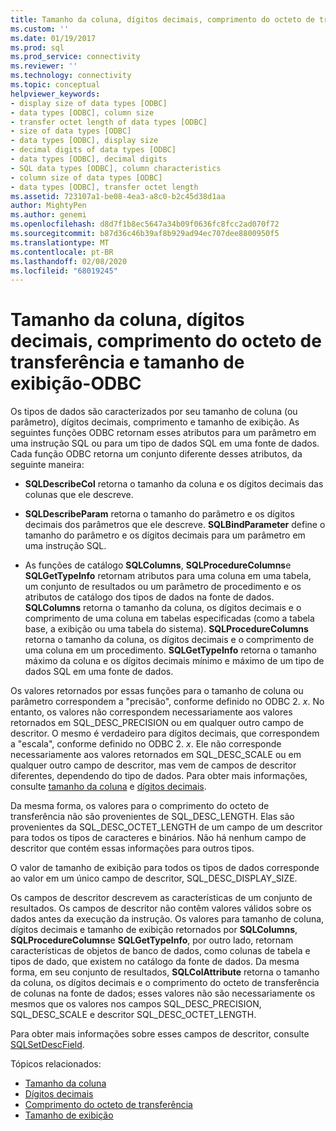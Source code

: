 ```yaml
---
title: Tamanho da coluna, dígitos decimais, comprimento do octeto de transferência, tamanho de exibição | Microsoft Docs
ms.custom: ''
ms.date: 01/19/2017
ms.prod: sql
ms.prod_service: connectivity
ms.reviewer: ''
ms.technology: connectivity
ms.topic: conceptual
helpviewer_keywords:
- display size of data types [ODBC]
- data types [ODBC], column size
- transfer octet length of data types [ODBC]
- size of data types [ODBC]
- data types [ODBC], display size
- decimal digits of data types [ODBC]
- data types [ODBC], decimal digits
- SQL data types [ODBC], column characteristics
- column size of data types [ODBC]
- data types [ODBC], transfer octet length
ms.assetid: 723107a1-be08-4ea3-a8c0-b2c45d38d1aa
author: MightyPen
ms.author: genemi
ms.openlocfilehash: d8d7f1b8ec5647a34b09f0636fc8fcc2ad070f72
ms.sourcegitcommit: b87d36c46b39af8b929ad94ec707dee8800950f5
ms.translationtype: MT
ms.contentlocale: pt-BR
ms.lasthandoff: 02/08/2020
ms.locfileid: "68019245"
---
```

# <a name="column-size-decimal-digits-transfer-octet-length-and-display-size---odbc"></a>Tamanho da coluna, dígitos decimais, comprimento do octeto de transferência e tamanho de exibição-ODBC
Os tipos de dados são caracterizados por seu tamanho de coluna (ou parâmetro), dígitos decimais, comprimento e tamanho de exibição. As seguintes funções ODBC retornam esses atributos para um parâmetro em uma instrução SQL ou para um tipo de dados SQL em uma fonte de dados. Cada função ODBC retorna um conjunto diferente desses atributos, da seguinte maneira:  
  
-   **SQLDescribeCol** retorna o tamanho da coluna e os dígitos decimais das colunas que ele descreve.  
  
-   **SQLDescribeParam** retorna o tamanho do parâmetro e os dígitos decimais dos parâmetros que ele descreve. **SQLBindParameter** define o tamanho do parâmetro e os dígitos decimais para um parâmetro em uma instrução SQL.  
  
-   As funções de catálogo **SQLColumns**, **SQLProcedureColumns**e **SQLGetTypeInfo** retornam atributos para uma coluna em uma tabela, um conjunto de resultados ou um parâmetro de procedimento e os atributos de catálogo dos tipos de dados na fonte de dados. **SQLColumns** retorna o tamanho da coluna, os dígitos decimais e o comprimento de uma coluna em tabelas especificadas (como a tabela base, a exibição ou uma tabela do sistema). **SQLProcedureColumns** retorna o tamanho da coluna, os dígitos decimais e o comprimento de uma coluna em um procedimento. **SQLGetTypeInfo** retorna o tamanho máximo da coluna e os dígitos decimais mínimo e máximo de um tipo de dados SQL em uma fonte de dados.  
  
 Os valores retornados por essas funções para o tamanho de coluna ou parâmetro correspondem a "precisão", conforme definido no ODBC 2. *x*. No entanto, os valores não correspondem necessariamente aos valores retornados em SQL_DESC_PRECISION ou em qualquer outro campo de descritor. O mesmo é verdadeiro para dígitos decimais, que correspondem a "escala", conforme definido no ODBC 2. *x*. Ele não corresponde necessariamente aos valores retornados em SQL_DESC_SCALE ou em qualquer outro campo de descritor, mas vem de campos de descritor diferentes, dependendo do tipo de dados. Para obter mais informações, consulte [tamanho da coluna](../../../odbc/reference/appendixes/column-size.md) e [dígitos decimais](../../../odbc/reference/appendixes/decimal-digits.md).  
  
 Da mesma forma, os valores para o comprimento do octeto de transferência não são provenientes de SQL_DESC_LENGTH. Elas são provenientes da SQL_DESC_OCTET_LENGTH de um campo de um descritor para todos os tipos de caracteres e binários. Não há nenhum campo de descritor que contém essas informações para outros tipos.  
  
 O valor de tamanho de exibição para todos os tipos de dados corresponde ao valor em um único campo de descritor, SQL_DESC_DISPLAY_SIZE.  
  
 Os campos de descritor descrevem as características de um conjunto de resultados. Os campos de descritor não contêm valores válidos sobre os dados antes da execução da instrução. Os valores para tamanho de coluna, dígitos decimais e tamanho de exibição retornados por **SQLColumns**, **SQLProcedureColumns**e **SQLGetTypeInfo**, por outro lado, retornam características de objetos de banco de dados, como colunas de tabela e tipos de dado, que existem no catálogo da fonte de dados. Da mesma forma, em seu conjunto de resultados, **SQLColAttribute** retorna o tamanho da coluna, os dígitos decimais e o comprimento do octeto de transferência de colunas na fonte de dados; esses valores não são necessariamente os mesmos que os valores nos campos SQL_DESC_PRECISION, SQL_DESC_SCALE e descritor SQL_DESC_OCTET_LENGTH.  
  
 Para obter mais informações sobre esses campos de descritor, consulte [SQLSetDescField](../../../odbc/reference/syntax/sqlsetdescfield-function.md).  
  
 Tópicos relacionados:  
  
-   [Tamanho da coluna](../../../odbc/reference/appendixes/column-size.md)  
-   [Dígitos decimais](../../../odbc/reference/appendixes/decimal-digits.md)  
-   [Comprimento do octeto de transferência](../../../odbc/reference/appendixes/transfer-octet-length.md)  
-   [Tamanho de exibição](../../../odbc/reference/appendixes/display-size.md)
